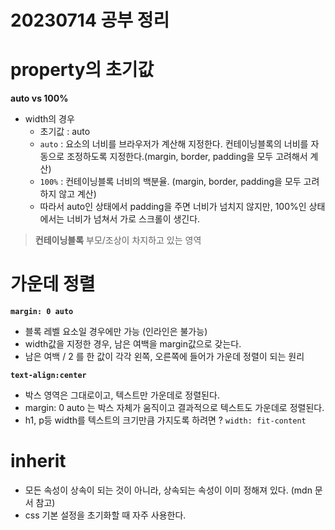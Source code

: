 20230714 공부 정리
=======================
# **property의 초기값**
**auto vs 100%**
- width의 경우 
    - 초기값 : auto
    - `auto` : 요소의 너비를 브라우저가 계산해 지정한다. 컨테이닝블록의 너비를 자동으로 조정하도록 지정한다.(margin, border, padding을 모두 고려해서 계산)
    - `100%` : 컨테이닝블록 너비의 백분율. (margin, border, padding을 모두 고려하지 않고 계산)
    - 따라서 auto인 상태에서 padding을 주면 너비가 넘치지 않지만, 100%인 상태에서는 너비가 넘쳐서 가로 스크롤이 생긴다.

> **컨테이닝블록**
> 부모/조상이 차지하고 있는 영역

# **가운데 정렬**
**`margin: 0 auto`**
- 블록 레벨 요소일 경우에만 가능 (인라인은 불가능)
- width값을 지정한 경우, 남은 여백을 margin값으로 갖는다.
- 남은 여백 / 2 를 한 값이 각각 왼쪽, 오른쪽에 들어가 가운데 정렬이 되는 원리


**`text-align:center`**
- 박스 영역은 그대로이고, 텍스트만 가운데로 정렬된다.
- margin: 0 auto 는 박스 자체가 움직이고 결과적으로 텍스트도 가운데로 정렬된다.
- h1, p등 width를 텍스트의 크기만큼 가지도록 하려면 ? `width: fit-content`

# **inherit**
- 모든 속성이 상속이 되는 것이 아니라, 상속되는 속성이 이미 정해져 있다. (mdn 문서 참고)
- css 기본 설정을 초기화할 때 자주 사용한다.
